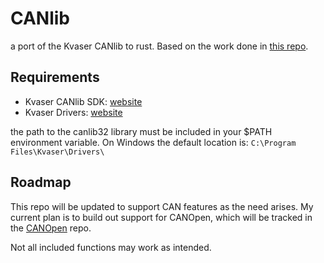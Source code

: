 # CANlib

a port of the Kvaser CANlib to rust. Based on the work done in [this repo](https://git.grepit.se/encrypted-can/lib). 

## Requirements
- Kvaser CANlib SDK: [website](https://kvaser.com/download/)
- Kvaser Drivers: [website](https://kvaser.com/download/)

the path to the canlib32 library must be included in your $PATH environment variable. On Windows the default location is: 
```C:\Program Files\Kvaser\Drivers\```

## Roadmap
This repo will be updated to support CAN features as the need arises. My current plan is to build out support for CANOpen, which will be tracked in the [CANOpen](https://github.com/parkermathis/CANOpen) repo.

Not all included functions may work as intended. 